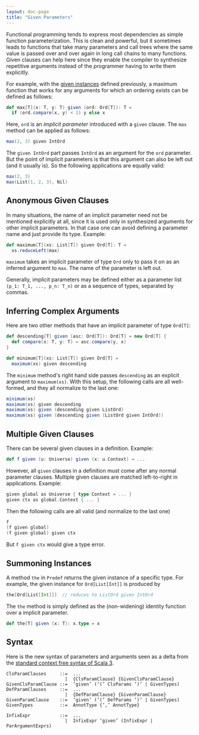 ```yaml
---
layout: doc-page
title: "Given Parameters"
---
```


Functional programming tends to express most dependencies as simple function parameterization.
This is clean and powerful, but it sometimes leads to functions that take many parameters and
call trees where the same value is passed over and over again in long call chains to many
functions. Given clauses can help here since they enable the compiler to synthesize
repetitive arguments instead of the programmer having to write them explicitly.

For example, with the [given instances](./delegates.md) defined previously,
a maximum function that works for any arguments for which an ordering exists can be defined as follows:
```scala
def max[T](x: T, y: T) given (ord: Ord[T]): T =
  if (ord.compare(x, y) < 1) y else x
```
Here, `ord` is an _implicit parameter_ introduced with a `given` clause.
The `max` method can be applied as follows:
```scala
max(2, 3) given IntOrd
```
The `given IntOrd` part passes `IntOrd` as an argument for the `ord` parameter. But the point of
implicit parameters is that this argument can also be left out (and it usually is). So the following
applications are equally valid:
```scala
max(2, 3)
max(List(1, 2, 3), Nil)
```

## Anonymous Given Clauses

In many situations, the name of an implicit parameter need not be
mentioned explicitly at all, since it is used only in synthesized arguments for
other implicit parameters. In that case one can avoid defining a parameter name
and just provide its type. Example:
```scala
def maximum[T](xs: List[T]) given Ord[T]: T =
  xs.reduceLeft(max)
```
`maximum` takes an implicit parameter of type `Ord` only to pass it on as an
inferred argument to `max`. The name of the parameter is left out.

Generally, implicit parameters may be defined either as a parameter list `(p_1: T_1, ..., p_n: T_n)`
or as a sequence of types, separated by commas.

## Inferring Complex Arguments

Here are two other methods that have an implicit parameter of type `Ord[T]`:
```scala
def descending[T] given (asc: Ord[T]): Ord[T] = new Ord[T] {
  def compare(x: T, y: T) = asc.compare(y, x)
}

def minimum[T](xs: List[T]) given Ord[T] =
  maximum(xs) given descending
```
The `minimum` method's right hand side passes `descending` as an explicit argument to `maximum(xs)`.
With this setup, the following calls are all well-formed, and they all normalize to the last one:
```scala
minimum(xs)
maximum(xs) given descending
maximum(xs) given (descending given ListOrd)
maximum(xs) given (descending given (ListOrd given IntOrd))
```

## Multiple Given Clauses

There can be several given clauses in a definition. Example:
```scala
def f given (u: Universe) given (x: u.Context) = ...
```
However, all `given` clauses in a definition must come after any normal parameter clauses.
Multiple given clauses are matched left-to-right in applications. Example:
```scala
given global as Universe { type Context = ... }
given ctx as global.Context { ... }
```
Then the following calls are all valid (and normalize to the last one)
```scala
f
(f given global)
(f given global) given ctx
```
But `f given ctx` would give a type error.

## Summoning Instances

A method `the` in `Predef` returns the given instance of a specific type. For example,
the given instance for `Ord[List[Int]]` is produced by
```scala
the[Ord[List[Int]]]  // reduces to ListOrd given IntOrd
```
The `the` method is simply defined as the (non-widening) identity function over a implicit parameter.
```scala
def the[T] given (x: T): x.type = x
```

## Syntax

Here is the new syntax of parameters and arguments seen as a delta from the [standard context free syntax of Scala 3](http://dotty.epfl.ch/docs/internals/syntax.html).
```
ClsParamClauses     ::=  ...
                      |  {ClsParamClause} {GivenClsParamClause}
GivenClsParamClause ::=  ‘given’ (‘(’ ClsParams ‘)’ | GivenTypes)
DefParamClauses     ::=  ...
                      |  {DefParamClause} {GivenParamClause}
GivenParamClause    ::=  ‘given’ (‘(’ DefParams ‘)’ | GivenTypes)
GivenTypes          ::=  AnnotType {‘,’ AnnotType}

InfixExpr           ::=  ...
                      |  InfixExpr ‘given’ (InfixExpr | ParArgumentExprs)
```
